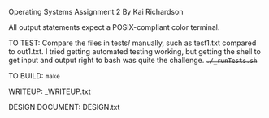 Operating Systems Assignment 2
By Kai Richardson

All output statements expect a POSIX-compliant color terminal.

TO TEST: Compare the files in tests/ manually, such as test1.txt compared to out1.txt.
I tried getting automated testing working, but getting the shell to get input and output right to bash was quite the challenge.
~~`./_runTests.sh`~~

TO BUILD: `make`

WRITEUP: _WRITEUP.txt

DESIGN DOCUMENT: DESIGN.txt
